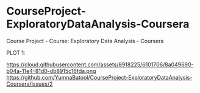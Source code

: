 # CourseProject-ExploratoryDataAnalysis-Coursera
Course Project - Course: Exploratory Data Analysis - Coursera

PLOT 1:

https://cloud.githubusercontent.com/assets/8918225/6101706/8a049690-b04a-11e4-81d0-db8915c16fda.png
https://github.com/YumnaBatool/CourseProject-ExploratoryDataAnalysis-Coursera/issues/2
